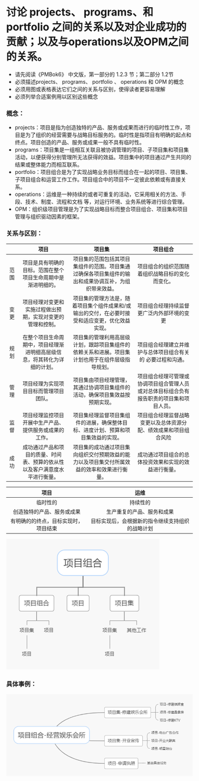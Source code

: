 # 讨论 projects、 programs、和 portfolio 之间的关系以及对企业成功的贡献；以及与operations以及OPM之间的关系。

- 请先阅读《PMBok6》 中文版，第一部分的 1.2.3 节；第二部分 1.2节
- 必须描述projects、 programs、 portfolio 、 operations 和 OPM 的概念
- 必须用图或表格表达它们之间的关系与区别，使得读者更容易理解
- 必须列举合适案例用以区别这些概念



### 概念：

- projects：项目是指为创造独特的产品、服务或成果而进行的临时性工作，项目是为了组织的经营需要与战略目标服务的。临时性是指项目有明确的起点和终点。项目创造的产品、服务或成果一般不具有临时性。
- programs：项目集是一组相互关联且被协调管理的项目、子项目集和项目集活动，以便获得分别管理所无法获得的效益。项目集中的项目通过产生共同的结果或整体能力而相互联系。
- portfolio：项目组合是为了实现战略业务目标而组合在一起的项目、项目集、子项目组合和运营工作工作。项目组合中的项目不一定彼此依赖或有直接关系。
- operations：运维是一种持续的或者可重复的活动，它采用相关的方法、手段、技术、制度、流程和文档 等，对运行环境、业务系统等进行综合管理。
- OPM：组织级项目管理是为了实现战略目标而整合项目组合、项目集和项目管理与组织驱动因素的框架。



### 关系与区别：

|      |                             项目                             |                            项目集                            |                           项目组合                           |
| :--: | :----------------------------------------------------------: | :----------------------------------------------------------: | :----------------------------------------------------------: |
| 范围 | 项目是具有明确的目标。范围在整个项目生命周期中是渐进明细的。 | 项目集的范围包括其项目集组件的范围。项目集通过确保各项目集组件的输出和成果协调互补，为组织带来效益。 |       项目组合的组织范围随着组织战略目标的变化而变化。       |
| 变更 |  项目经理对变更和实施过程做出预期，实现对变更的管理和控制。  | 项目集的管理方法是，随着项目集个组件成果和/或输出的交付，在必要时接受和适应变更，优化效益实现。 |          项目组合经理持续监督更广泛内外部环境的变更          |
| 规划 | 在整个项目生命周期中，项目经理渐进明细高层级信息，将其转化为详细的计划。 | 项目集的管理利用高层级计划，跟踪项目集组件的依赖关系和进展。项目集计划也用于在组件层级指导规划。 | 项目组合经理建立并维护与总体项目组合有关的 必要过程和沟通。  |
| 管理 |            项目经理为实现项目目标而管理项目团队。            | 项目集由项目经理管理，其通过协调项目集组件的活动，确保项目集效益按预期实现。 | 项目组合经理可管理或协调项目组合管理人员或对总体目标组合负有报告职责的项目集和项目人员。 |
| 监督 |    项目经理监控项目开展中生产产品、提供服务或成果的工作。    | 项目集经理监督项目集组件的进展，确保整体目标、进度计划、预算和项目集效益的实现。 | 项目组合经理监督战略变更以及总体资源分配、绩效成果和项目组合风险 |
| 成功 | 成功通过产品和项目的质量、时间表、预算的依从性以及客户满意度水平进行衡量。 | 项目集的成功通过项目集向组织交付预期效益的能力以及项目集交付所属效益的效率和效果进行衡量。 |     成功通过项目组合的总体投资效果和实现的效益进行衡量。     |



|                 项目                 |                       运维                       |
| :----------------------------------: | :----------------------------------------------: |
|               临时性的               |                     持续性的                     |
|      创造独特的产品、服务或成果      |            生产重复的产品、服务和成果            |
| 有明确的的终点，目标实现时，项目结束 | 目标实现后，会根据新的指令继续支持组织的战略计划 |

![image1](images/image1.png)



### 具体事例：

![image2](images/image2.png)